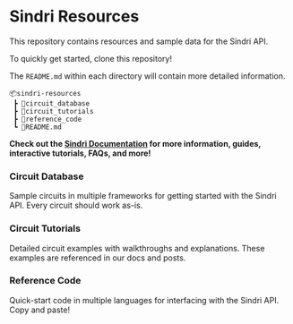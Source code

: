 # Sindri Resources
This repository contains resources and sample data for the Sindri API.

To quickly get started, clone this repository!

The `README.md` within each directory will contain more detailed information.
```
📦sindri-resources
 ┣ 📂circuit_database
 ┣ 📂circuit_tutorials
 ┣ 📂reference_code
 ┗ 📜README.md
```

**Check out the [Sindri Documentation](https://sindri.app/docs/introduction/) for more information, guides, interactive tutorials, FAQs, and more!**

### Circuit Database
Sample circuits in multiple frameworks for getting started with the Sindri API. Every circuit should work as-is.

### Circuit Tutorials
Detailed circuit examples with walkthroughs and explanations. These examples are referenced in our docs and posts.

### Reference Code
Quick-start code in multiple languages for interfacing with the Sindri API. Copy and paste!

